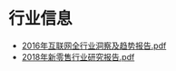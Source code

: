 # <span id="hangye">行业信息</span>
* [2016年互联网全行业洞察及趋势报告.pdf](/doc/2016年互联网全行业洞察及趋势报告.pdf)
* [2018年新零售行业研究报告.pdf](/doc/2018年新零售行业研究报告.pdf)